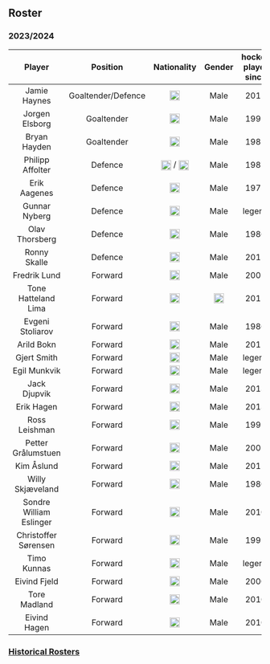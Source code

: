 ## Roster

### 2023/2024

|Player|Position|Nationality|Gender|hockey player since| 
|:-:|:-:|:-:|:-:|:-:|
|Jamie Haynes|Goaltender/Defence|<img class="emoji" title="UK" alt=":uk:" src="https://camo.githubusercontent.com/7a5437b81e4796126f9699bd4ab51324c9c1e309219f06ad763cd3cf645a858b/68747470733a2f2f6769746875622e6769746875626173736574732e636f6d2f696d616765732f69636f6e732f656d6f6a692f756e69636f64652f31663165632d31663165372e706e67" height="20" width="20" align="absmiddle" data-canonical-src="https://github.githubassets.com/images/icons/emoji/unicode/1f1ec-1f1e7.png">|Male|2015|
|Jorgen Elsborg|Goaltender|<img class="emoji" title="Canada" alt=":canada:" src="https://camo.githubusercontent.com/1f59de4c7f759afa10dd6437bcaaae3b29871805c39ac89a8652385c7cb9a9b7/68747470733a2f2f6769746875622e6769746875626173736574732e636f6d2f696d616765732f69636f6e732f656d6f6a692f756e69636f64652f31663165382d31663165362e706e67" height="20" width="20" align="absmiddle" data-canonical-src="https://github.githubassets.com/images/icons/emoji/unicode/1f1e8-1f1e6.png">|Male|1995|
|Bryan Hayden|Goaltender|<img class="emoji" title="Canada" alt=":canada:" src="https://camo.githubusercontent.com/1f59de4c7f759afa10dd6437bcaaae3b29871805c39ac89a8652385c7cb9a9b7/68747470733a2f2f6769746875622e6769746875626173736574732e636f6d2f696d616765732f69636f6e732f656d6f6a692f756e69636f64652f31663165382d31663165362e706e67" height="20" width="20" align="absmiddle" data-canonical-src="https://github.githubassets.com/images/icons/emoji/unicode/1f1e8-1f1e6.png">|Male|1985|
|Philipp Affolter|Defence|<img class="emoji" title="Switzerland" alt="Switzerland" src="https://camo.githubusercontent.com/1ff178b92c3eb7b2faafc71a3df4632c86cfb0f3f322c64cd3fb487f4275a127/68747470733a2f2f6769746875622e6769746875626173736574732e636f6d2f696d616765732f69636f6e732f656d6f6a692f756e69636f64652f31663165382d31663165642e706e67" height="20" width="20" align="absmiddle" data-canonical-src="https://github.githubassets.com/images/icons/emoji/unicode/1f1e8-1f1ed.png"> / <img class="emoji" title="Canada" alt=":canada:" src="https://camo.githubusercontent.com/1f59de4c7f759afa10dd6437bcaaae3b29871805c39ac89a8652385c7cb9a9b7/68747470733a2f2f6769746875622e6769746875626173736574732e636f6d2f696d616765732f69636f6e732f656d6f6a692f756e69636f64652f31663165382d31663165362e706e67" height="20" width="20" align="absmiddle" data-canonical-src="https://github.githubassets.com/images/icons/emoji/unicode/1f1e8-1f1e6.png">|Male|1987|
|Erik Aagenes|Defence|<img class="emoji" title="Norway" alt="Norway" src="https://camo.githubusercontent.com/a9d5f7235faa8c9b3ae5ac21a719c9e415705c947fdac0894691ec46510a8324/68747470733a2f2f6769746875622e6769746875626173736574732e636f6d2f696d616765732f69636f6e732f656d6f6a692f756e69636f64652f31663166332d31663166342e706e67" height="20" width="20" align="absmiddle" data-canonical-src="https://github.githubassets.com/images/icons/emoji/unicode/1f1f3-1f1f4.png">|Male|1975|
|Gunnar Nyberg|Defence|<img class="emoji" title="Sweden" alt=":sweden:" src="https://camo.githubusercontent.com/cea00b40c4a497004cc7431747cfb6762c4e3642d9dbf56d3ce788c78a92f360/68747470733a2f2f6769746875622e6769746875626173736574732e636f6d2f696d616765732f69636f6e732f656d6f6a692f756e69636f64652f31663166382d31663165612e706e67" height="20" width="20" align="absmiddle" data-canonical-src="https://github.githubassets.com/images/icons/emoji/unicode/1f1f8-1f1ea.png">|Male|legend|
|Olav Thorsberg|Defence|<img class="emoji" title="Norway" alt="Norway" src="https://camo.githubusercontent.com/a9d5f7235faa8c9b3ae5ac21a719c9e415705c947fdac0894691ec46510a8324/68747470733a2f2f6769746875622e6769746875626173736574732e636f6d2f696d616765732f69636f6e732f656d6f6a692f756e69636f64652f31663166332d31663166342e706e67" height="20" width="20" align="absmiddle" data-canonical-src="https://github.githubassets.com/images/icons/emoji/unicode/1f1f3-1f1f4.png">|Male|1986|
|Ronny Skalle|Defence|<img class="emoji" title="Norway" alt="Norway" src="https://camo.githubusercontent.com/a9d5f7235faa8c9b3ae5ac21a719c9e415705c947fdac0894691ec46510a8324/68747470733a2f2f6769746875622e6769746875626173736574732e636f6d2f696d616765732f69636f6e732f656d6f6a692f756e69636f64652f31663166332d31663166342e706e67" height="20" width="20" align="absmiddle" data-canonical-src="https://github.githubassets.com/images/icons/emoji/unicode/1f1f3-1f1f4.png">|Male|2015|
|Fredrik Lund|Forward|<img class="emoji" title="Norway" alt="Norway" src="https://camo.githubusercontent.com/a9d5f7235faa8c9b3ae5ac21a719c9e415705c947fdac0894691ec46510a8324/68747470733a2f2f6769746875622e6769746875626173736574732e636f6d2f696d616765732f69636f6e732f656d6f6a692f756e69636f64652f31663166332d31663166342e706e67" height="20" width="20" align="absmiddle" data-canonical-src="https://github.githubassets.com/images/icons/emoji/unicode/1f1f3-1f1f4.png">|Male|2005|
|Tone Hatteland Lima|Forward|<img class="emoji" title="Norway" alt="Norway" src="https://camo.githubusercontent.com/a9d5f7235faa8c9b3ae5ac21a719c9e415705c947fdac0894691ec46510a8324/68747470733a2f2f6769746875622e6769746875626173736574732e636f6d2f696d616765732f69636f6e732f656d6f6a692f756e69636f64652f31663166332d31663166342e706e67" height="20" width="20" align="absmiddle" data-canonical-src="https://github.githubassets.com/images/icons/emoji/unicode/1f1f3-1f1f4.png">|<img class="emoji" title="Female" alt=":woman:" src="https://camo.githubusercontent.com/622881f05ffbec6d4547b7ff2782a32d67df70f9eadea1e22ef2bdc02b1833df/68747470733a2f2f6769746875622e6769746875626173736574732e636f6d2f696d616765732f69636f6e732f656d6f6a692f756e69636f64652f31663436392e706e67" height="20" width="20" align="absmiddle" data-canonical-src="https://github.githubassets.com/images/icons/emoji/unicode/1f469.png">|2015|
|Evgeni Stoliarov|Forward|<img class="emoji" title="Russia" alt=":ru:" src="https://camo.githubusercontent.com/441f7a9c1fe5337c9b6b31d1bca465cc9d402b01db38849c6e28e8eaf69f757c/68747470733a2f2f6769746875622e6769746875626173736574732e636f6d2f696d616765732f69636f6e732f656d6f6a692f756e69636f64652f31663166372d31663166612e706e67" height="20" width="20" align="absmiddle" data-canonical-src="https://github.githubassets.com/images/icons/emoji/unicode/1f1f7-1f1fa.png">|Male|1986|
|Arild Bokn|Forward|<img class="emoji" title="Norway" alt="norway" src="https://camo.githubusercontent.com/a9d5f7235faa8c9b3ae5ac21a719c9e415705c947fdac0894691ec46510a8324/68747470733a2f2f6769746875622e6769746875626173736574732e636f6d2f696d616765732f69636f6e732f656d6f6a692f756e69636f64652f31663166332d31663166342e706e67" height="20" width="20" align="absmiddle" data-canonical-src="https://github.githubassets.com/images/icons/emoji/unicode/1f1f3-1f1f4.png">|Male|2012|
|Gjert Smith|Forward|<img class="emoji" title="Norway" alt="norway" src="https://camo.githubusercontent.com/a9d5f7235faa8c9b3ae5ac21a719c9e415705c947fdac0894691ec46510a8324/68747470733a2f2f6769746875622e6769746875626173736574732e636f6d2f696d616765732f69636f6e732f656d6f6a692f756e69636f64652f31663166332d31663166342e706e67" height="20" width="20" align="absmiddle" data-canonical-src="https://github.githubassets.com/images/icons/emoji/unicode/1f1f3-1f1f4.png">|Male|legend|
|Egil Munkvik|Forward|<img class="emoji" title="Norway" alt="norway" src="https://camo.githubusercontent.com/a9d5f7235faa8c9b3ae5ac21a719c9e415705c947fdac0894691ec46510a8324/68747470733a2f2f6769746875622e6769746875626173736574732e636f6d2f696d616765732f69636f6e732f656d6f6a692f756e69636f64652f31663166332d31663166342e706e67" height="20" width="20" align="absmiddle" data-canonical-src="https://github.githubassets.com/images/icons/emoji/unicode/1f1f3-1f1f4.png">|Male|legend|
|Jack Djupvik|Forward|<img class="emoji" title="Norway:" alt="norway" src="https://camo.githubusercontent.com/a9d5f7235faa8c9b3ae5ac21a719c9e415705c947fdac0894691ec46510a8324/68747470733a2f2f6769746875622e6769746875626173736574732e636f6d2f696d616765732f69636f6e732f656d6f6a692f756e69636f64652f31663166332d31663166342e706e67" height="20" width="20" align="absmiddle" data-canonical-src="https://github.githubassets.com/images/icons/emoji/unicode/1f1f3-1f1f4.png">|Male|2013|
|Erik Hagen|Forward|<img class="emoji" title="Norway" alt="norway" src="https://camo.githubusercontent.com/a9d5f7235faa8c9b3ae5ac21a719c9e415705c947fdac0894691ec46510a8324/68747470733a2f2f6769746875622e6769746875626173736574732e636f6d2f696d616765732f69636f6e732f656d6f6a692f756e69636f64652f31663166332d31663166342e706e67" height="20" width="20" align="absmiddle" data-canonical-src="https://github.githubassets.com/images/icons/emoji/unicode/1f1f3-1f1f4.png">|Male|2013|
|Ross Leishman|Forward|<img class="emoji" title="UK" alt=":uk:" src="https://camo.githubusercontent.com/7a5437b81e4796126f9699bd4ab51324c9c1e309219f06ad763cd3cf645a858b/68747470733a2f2f6769746875622e6769746875626173736574732e636f6d2f696d616765732f69636f6e732f656d6f6a692f756e69636f64652f31663165632d31663165372e706e67" height="20" width="20" align="absmiddle" data-canonical-src="https://github.githubassets.com/images/icons/emoji/unicode/1f1ec-1f1e7.png">|Male|1995|
|Petter Grålumstuen|Forward|<img class="emoji" title="Norway" alt="norway" src="https://camo.githubusercontent.com/a9d5f7235faa8c9b3ae5ac21a719c9e415705c947fdac0894691ec46510a8324/68747470733a2f2f6769746875622e6769746875626173736574732e636f6d2f696d616765732f69636f6e732f656d6f6a692f756e69636f64652f31663166332d31663166342e706e67" height="20" width="20" align="absmiddle" data-canonical-src="https://github.githubassets.com/images/icons/emoji/unicode/1f1f3-1f1f4.png">|Male|2005|
|Kim Åslund|Forward|<img class="emoji" title="Sweden" alt=":sweden:" src="https://camo.githubusercontent.com/cea00b40c4a497004cc7431747cfb6762c4e3642d9dbf56d3ce788c78a92f360/68747470733a2f2f6769746875622e6769746875626173736574732e636f6d2f696d616765732f69636f6e732f656d6f6a692f756e69636f64652f31663166382d31663165612e706e67" height="20" width="20" align="absmiddle" data-canonical-src="https://github.githubassets.com/images/icons/emoji/unicode/1f1f8-1f1ea.png">|Male|2015|
|Willy Skjæveland|Forward|<img class="emoji" title="Norway" alt="norway" src="https://camo.githubusercontent.com/a9d5f7235faa8c9b3ae5ac21a719c9e415705c947fdac0894691ec46510a8324/68747470733a2f2f6769746875622e6769746875626173736574732e636f6d2f696d616765732f69636f6e732f656d6f6a692f756e69636f64652f31663166332d31663166342e706e67" height="20" width="20" align="absmiddle" data-canonical-src="https://github.githubassets.com/images/icons/emoji/unicode/1f1f3-1f1f4.png">|Male|1980|
|Sondre William Eslinger|Forward|<img class="emoji" title="Norway" alt="norway" src="https://camo.githubusercontent.com/a9d5f7235faa8c9b3ae5ac21a719c9e415705c947fdac0894691ec46510a8324/68747470733a2f2f6769746875622e6769746875626173736574732e636f6d2f696d616765732f69636f6e732f656d6f6a692f756e69636f64652f31663166332d31663166342e706e67" height="20" width="20" align="absmiddle" data-canonical-src="https://github.githubassets.com/images/icons/emoji/unicode/1f1f3-1f1f4.png">|Male|2010|
|Christoffer Sørensen|Forward|<img class="emoji" title="Denmark" alt=":denmark:" src="https://camo.githubusercontent.com/6e9669d0cacaef392d3b02b619a658e7a54aaa250e9aa16d994bad2e41855b09/68747470733a2f2f6769746875622e6769746875626173736574732e636f6d2f696d616765732f69636f6e732f656d6f6a692f756e69636f64652f31663165392d31663166302e706e67" height="20" width="20" align="absmiddle" data-canonical-src="https://github.githubassets.com/images/icons/emoji/unicode/1f1e9-1f1f0.png">|Male|1995|
|Timo Kunnas|Forward|<img class="emoji" title="Finland" alt=":finland:" src="https://camo.githubusercontent.com/aa62e1495b981f2771fffc2a90c0f9da082107f50330aceeedecb2bb9d5c356f/68747470733a2f2f6769746875622e6769746875626173736574732e636f6d2f696d616765732f69636f6e732f656d6f6a692f756e69636f64652f31663165622d31663165652e706e67" height="20" width="20" align="absmiddle" data-canonical-src="https://github.githubassets.com/images/icons/emoji/unicode/1f1eb-1f1ee.png">|Male|legend|
|Eivind Fjeld|Forward|<img class="emoji" title="Norway" alt="norway" src="https://camo.githubusercontent.com/a9d5f7235faa8c9b3ae5ac21a719c9e415705c947fdac0894691ec46510a8324/68747470733a2f2f6769746875622e6769746875626173736574732e636f6d2f696d616765732f69636f6e732f656d6f6a692f756e69636f64652f31663166332d31663166342e706e67" height="20" width="20" align="absmiddle" data-canonical-src="https://github.githubassets.com/images/icons/emoji/unicode/1f1f3-1f1f4.png">|Male|2000|
|Tore Madland|Forward|<img class="emoji" title="Norway" alt="norway" src="https://camo.githubusercontent.com/a9d5f7235faa8c9b3ae5ac21a719c9e415705c947fdac0894691ec46510a8324/68747470733a2f2f6769746875622e6769746875626173736574732e636f6d2f696d616765732f69636f6e732f656d6f6a692f756e69636f64652f31663166332d31663166342e706e67" height="20" width="20" align="absmiddle" data-canonical-src="https://github.githubassets.com/images/icons/emoji/unicode/1f1f3-1f1f4.png">|Male|2010|
|Eivind Hagen|Forward|<img class="emoji" title="Norway" alt="norway" src="https://camo.githubusercontent.com/a9d5f7235faa8c9b3ae5ac21a719c9e415705c947fdac0894691ec46510a8324/68747470733a2f2f6769746875622e6769746875626173736574732e636f6d2f696d616765732f69636f6e732f656d6f6a692f756e69636f64652f31663166332d31663166342e706e67" height="20" width="20" align="absmiddle" data-canonical-src="https://github.githubassets.com/images/icons/emoji/unicode/1f1f3-1f1f4.png">|Male|2010|

### [Historical Rosters](./roster-legacy.md)
